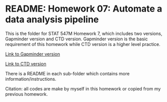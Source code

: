 # README: Homework 07: Automate a data analysis pipeline

This is the folder for STAT 547M Homework 7, which includes two versions, Gapminder version and CTD version. Gapminder version is the basic requirement of this homework while CTD version is a higher level practice.

[Link to Gapminder version](https://github.com/yuanjisun/STAT547-hw-Sun-Yuanji/tree/master/hw07/Gapminder_version)

[Link to CTD version](https://github.com/yuanjisun/STAT547-hw-Sun-Yuanji/tree/master/hw07/CTD_version)

There is a README in each sub-folder which contains more information/instructions.

Citation: all codes are make by myself in this homework or copied from my previous homework.

